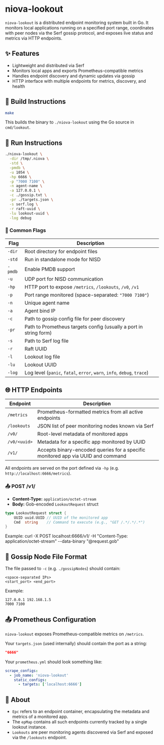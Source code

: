 # niova-lookout

`niova-lookout` is a distributed endpoint monitoring system built in Go. It monitors local applications running on a specified port range, coordinates with peer nodes via the Serf gossip protocol, and exposes live status and metrics via HTTP endpoints.

## ✨ Features

- Lightweight and distributed via Serf
- Monitors local apps and exports Prometheus-compatible metrics
- Handles endpoint discovery and dynamic updates via gossip
- HTTP interface with multiple endpoints for metrics, discovery, and health

## 🔧 Build Instructions

```bash
make
```

This builds the binary to `./niova-lookout` using the Go source in `cmd/lookout`.

## 🚀 Run Instructions

```bash
./niova-lookout \
  -dir /tmp/.niova \
  -std \
  -pmdb \
  -u 1054 \
  -hp 6666 \
  -p "7000 7100" \
  -n agent-name \
  -a 127.0.0.1 \
  -c ./gossip.txt \
  -pr ./targets.json \
  -s serf.log \
  -r raft-uuid \
  -lu lookout-uuid \
  -log debug
```

### 📘 Common Flags

| Flag          | Description                                                                 |
|---------------|-----------------------------------------------------------------------------|
| `-dir`        | Root directory for endpoint files                                           |
| `-std`        | Run in standalone mode for NISD                                             |
| `-pmdb`       | Enable PMDB support                                                         |
| `-u`          | UDP port for NISD communication                                             |
| `-hp`         | HTTP port to expose `/metrics`, `/lookouts`, `/v0`, `/v1`                   |
| `-p`          | Port range monitored (space-separated: `"7000 7100"`)                       |
| `-n`          | Unique agent name                                                           |
| `-a`          | Agent bind IP                                                               |
| `-c`          | Path to gossip config file for peer discovery                               |
| `-pr`         | Path to Prometheus targets config (usually a port in string form)           |
| `-s`          | Path to Serf log file                                                       |
| `-r`          | Raft UUID                                                                   |
| `-l`          | Lookout log file                                                            |
| `-lu`         | Lookout UUID                                                                |
| `-log`        | Log level (`panic`, `fatal`, `error`, `warn`, `info`, `debug`, `trace`)     |

## 🌐 HTTP Endpoints

| Endpoint         | Description                                                                      |
|------------------|----------------------------------------------------------------------------------|
| `/metrics`       | Prometheus-formatted metrics from all active endpoints                           |
| `/lookouts`      | JSON list of peer monitoring nodes known via Serf                                |
| `/v0/`           | Root-level metadata of monitored apps                                            |
| `/v0/<uuid>`     | Metadata for a specific app monitored by UUID                                    |
| `/v1/`           | Accepts binary-encoded queries for a specific monitored app via UUID and command |

All endpoints are served on the port defined via `-hp` (e.g. `http://localhost:6666/metrics`).

### 📤 POST /v1/

- **Content-Type:** `application/octet-stream`
- **Body:** Gob-encoded `LookoutRequest` struct

``` GO
type LookoutRequest struct {
    UUID uuid.UUID // UUID of the monitored app
    Cmd  string    // Command to execute (e.g., "GET /.*/.*/.*")
}
```

Example:
curl -X POST localhost:6666/v1/   -H "Content-Type: application/octet-stream"   --data-binary "@request.gob"


## 📁 Gossip Node File Format

The file passed to `-c` (e.g. `./gossipNodes`) should contain:

```
<space-separated IPs>
<start_port> <end_port>
```

Example:

```
127.0.0.1 192.168.1.5
7000 7100
```

## 📤 Prometheus Configuration

`niova-lookout` exposes Prometheus-compatible metrics on `/metrics`.

Your `targets.json` (used internally) should contain the port as a string:
```json
"6666"
```

Your `prometheus.yml` should look something like:

```yaml
scrape_configs:
  - job_name: 'niova-lookout'
    static_configs:
      - targets: ['localhost:6666']
```

## 🧠 About

- `Epc` refers to an endpoint container, encapsulating the metadata and metrics of a monitored app.
- The `epMap` contains all such endpoints currently tracked by a single lookout instance.
- `Lookouts` are peer monitoring agents discovered via Serf and exposed via the `/lookouts` endpoint.

